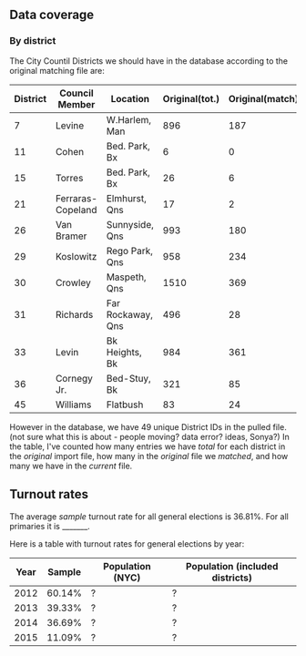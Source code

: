 
## Data coverage

### By district

The City Countil Districts we should have in the database according to the original matching file are:

District | Council Member | Location       | Original(tot.) |Original(match)  |Current
---------|----------------|----------------|----------|--------|--------
7        | Levine         |W.Harlem, Man   | 896      | 187    | 380
11       | Cohen          |Bed. Park, Bx   | 6        | 0      | 3
15       | Torres         |Bed. Park, Bx   | 26       | 6      | 11
21       | Ferraras-Copeland |Elmhurst, Qns| 17       | 2      | 11
26       | Van Bramer     | Sunnyside, Qns | 993      | 180    | 363
29       | Koslowitz      | Rego Park, Qns |  958     | 234    | 521
30       | Crowley        | Maspeth, Qns   | 1510     | 369    | 600
31       | Richards       | Far Rockaway, Qns | 496   | 28     | 62
33       | Levin          | Bk Heights, Bk |  984     | 361    | 559
36       | Cornegy Jr.    | Bed-Stuy, Bk   | 321      | 85     | 155
45       | Williams       | Flatbush       | 83       | 24     | 32

However in the database, we have 49 unique District IDs in the pulled file. (not sure what this is about - people moving? data error? ideas, Sonya?) In the table, I've counted how many entries we have *total* for each district in the *original* import file, how many in the *original* file we *matched*, and how many we have in the *current* file.

## Turnout rates

The average *sample* turnout rate for all general elections is 36.81%. For all primaries it is _______.

Here is a table with turnout rates for general elections by year:

Year | Sample | Population (NYC) | Population (included districts) 
---- |--------|------------------|--------------------
2012 | 60.14% | ? | ?
2013 | 39.33% | ? | ?
2014 | 36.69% | ? | ?
2015 | 11.09% | ? | ?


